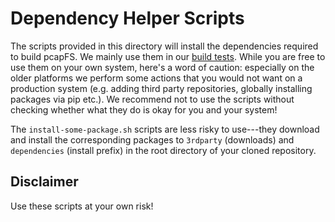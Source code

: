 # Dependency Helper Scripts
The scripts provided in this directory will install the dependencies required to build pcapFS. We mainly use them in
our [build tests](../../tests/build). While you are free to use them on your own system, here's a word of
caution: especially on the older platforms we perform some actions that you would not want on a production system
(e.g. adding third party repositories, globally installing packages via pip etc.). We recommend not to use the scripts
without checking whether what they do is okay for you and your system!

The `install-some-package.sh` scripts are less risky to use---they download and install the corresponding packages
to `3rdparty` (downloads) and `dependencies` (install prefix) in the root directory of your cloned repository.

## Disclaimer
Use these scripts at your own risk!
